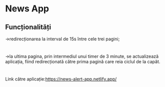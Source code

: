 # News App

## Funcționalități
->redirecționarea la interval de 15s între cele trei pagini;
#
->la ultima pagina, prin intermediul unui timer de 3 minute, se actualizează aplicația, fiind redirecționată către prima pagină care reia ciclul de la capăt.
#
Link către aplicație:https://news-alert-app.netlify.app/






